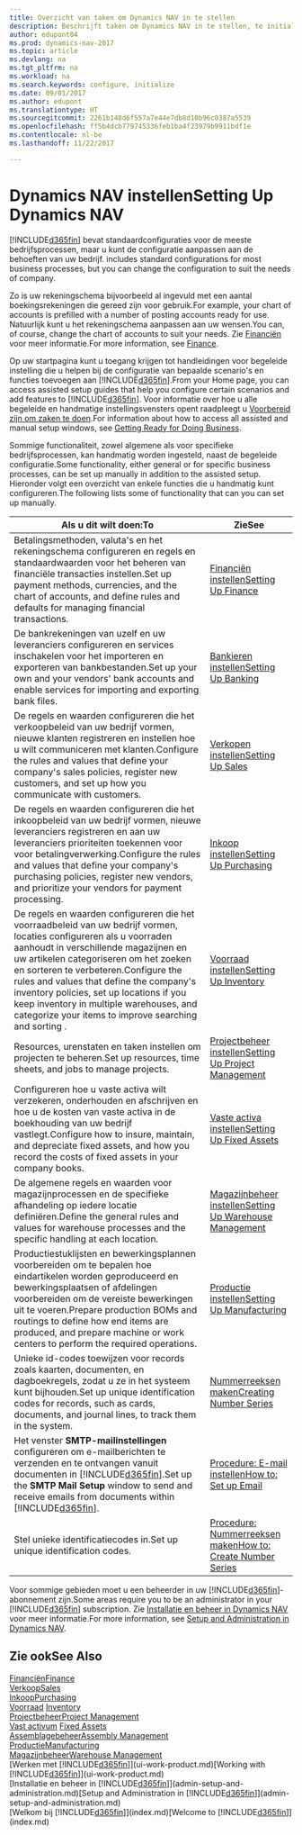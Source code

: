 ```yaml
---
title: Overzicht van taken om Dynamics NAV in te stellen
description: Beschrijft taken om Dynamics NAV in te stellen, te initialiseren en te configureren naar uw behoeften.
author: edupont04
ms.prod: dynamics-nav-2017
ms.topic: article
ms.devlang: na
ms.tgt_pltfrm: na
ms.workload: na
ms.search.keywords: configure, initialize
ms.date: 09/01/2017
ms.author: edupont
ms.translationtype: HT
ms.sourcegitcommit: 2261b148d6f557a7e44e7db8d10b96c0387a5539
ms.openlocfilehash: ff5b4dcb779745336feb1ba4f23979b9911bdf1e
ms.contentlocale: nl-be
ms.lasthandoff: 11/22/2017

---
```

# <a name="setting-up-dynamics-nav"></a><span data-ttu-id="862b5-103">Dynamics NAV instellen</span><span class="sxs-lookup"><span data-stu-id="862b5-103">Setting Up Dynamics NAV</span></span>
[!INCLUDE[d365fin](includes/d365fin_md.md)]<span data-ttu-id="862b5-104"> bevat standaardconfiguraties voor de meeste bedrijfsprocessen, maar u kunt de configuratie aanpassen aan de behoeften van uw bedrijf.</span><span class="sxs-lookup"><span data-stu-id="862b5-104"> includes standard configurations for most business processes, but you can change the configuration to suit the needs of company.</span></span>

<span data-ttu-id="862b5-105">Zo is uw rekeningschema bijvoorbeeld al ingevuld met een aantal boekingsrekeningen die gereed zijn voor gebruik.</span><span class="sxs-lookup"><span data-stu-id="862b5-105">For example, your chart of accounts is prefilled with a number of posting accounts ready for use.</span></span> <span data-ttu-id="862b5-106">Natuurlijk kunt u het rekeningschema aanpassen aan uw wensen.</span><span class="sxs-lookup"><span data-stu-id="862b5-106">You can, of course, change the chart of accounts to suit your needs.</span></span> <span data-ttu-id="862b5-107">Zie [Financiën](finance.md) voor meer informatie.</span><span class="sxs-lookup"><span data-stu-id="862b5-107">For more information, see [Finance](finance.md).</span></span>

<span data-ttu-id="862b5-108">Op uw startpagina kunt u toegang krijgen tot handleidingen voor begeleide instelling die u helpen bij de configuratie van bepaalde scenario's en functies toevoegen aan [!INCLUDE[d365fin](includes/d365fin_md.md)].</span><span class="sxs-lookup"><span data-stu-id="862b5-108">From your Home page, you can access assisted setup guides that help you configure certain scenarios and add features to [!INCLUDE[d365fin](includes/d365fin_md.md)].</span></span> <span data-ttu-id="862b5-109">Voor informatie over hoe u alle begeleide en handmatige instellingsvensters opent raadpleegt u [Voorbereid zijn om zaken te doen](ui-get-ready-business.md).</span><span class="sxs-lookup"><span data-stu-id="862b5-109">For information about how to access all assisted and manual setup windows, see [Getting Ready for Doing Business](ui-get-ready-business.md).</span></span>

<span data-ttu-id="862b5-110">Sommige functionaliteit, zowel algemene als voor specifieke bedrijfsprocessen, kan handmatig worden ingesteld, naast de begeleide configuratie.</span><span class="sxs-lookup"><span data-stu-id="862b5-110">Some functionality, either general or for specific business processes, can be set up manually in addition to the assisted setup.</span></span> <span data-ttu-id="862b5-111">Hieronder volgt een overzicht van enkele functies die u handmatig kunt configureren.</span><span class="sxs-lookup"><span data-stu-id="862b5-111">The following lists some of functionality that can you can set up manually.</span></span>

| <span data-ttu-id="862b5-112">Als u dit wilt doen:</span><span class="sxs-lookup"><span data-stu-id="862b5-112">To</span></span> | <span data-ttu-id="862b5-113">Zie</span><span class="sxs-lookup"><span data-stu-id="862b5-113">See</span></span> |
| --- | --- |
| <span data-ttu-id="862b5-114">Betalingsmethoden, valuta's en het rekeningschema configureren en regels en standaardwaarden voor het beheren van financiële transacties instellen.</span><span class="sxs-lookup"><span data-stu-id="862b5-114">Set up payment methods, currencies, and the chart of accounts, and define rules and defaults for managing financial transactions.</span></span> |[<span data-ttu-id="862b5-115">Financiën instellen</span><span class="sxs-lookup"><span data-stu-id="862b5-115">Setting Up Finance</span></span>](finance-setup-finance.md) |
| <span data-ttu-id="862b5-116">De bankrekeningen van uzelf en uw leveranciers configureren en services inschakelen voor het importeren en exporteren van bankbestanden.</span><span class="sxs-lookup"><span data-stu-id="862b5-116">Set up your own and your vendors' bank accounts and enable services for importing and exporting bank files.</span></span> |[<span data-ttu-id="862b5-117">Bankieren instellen</span><span class="sxs-lookup"><span data-stu-id="862b5-117">Setting Up Banking</span></span>](bank-setup-banking.md) |
| <span data-ttu-id="862b5-118">De regels en waarden configureren die het verkoopbeleid van uw bedrijf vormen, nieuwe klanten registreren en instellen hoe u wilt communiceren met klanten.</span><span class="sxs-lookup"><span data-stu-id="862b5-118">Configure the rules and values that define your company's sales policies, register new customers, and set up how you communicate with customers.</span></span> |[<span data-ttu-id="862b5-119">Verkopen instellen</span><span class="sxs-lookup"><span data-stu-id="862b5-119">Setting Up Sales</span></span>](sales-setup-sales.md) |
| <span data-ttu-id="862b5-120">De regels en waarden configureren die het inkoopbeleid van uw bedrijf vormen, nieuwe leveranciers registreren en aan uw leveranciers prioriteiten toekennen voor voor betalingverwerking.</span><span class="sxs-lookup"><span data-stu-id="862b5-120">Configure the rules and values that define your company's purchasing policies, register new vendors, and prioritize your vendors for payment processing.</span></span> |[<span data-ttu-id="862b5-121">Inkoop instellen</span><span class="sxs-lookup"><span data-stu-id="862b5-121">Setting Up Purchasing</span></span>](purchasing-setup-purchasing.md) |
| <span data-ttu-id="862b5-122">De regels en waarden configureren die het voorraadbeleid van uw bedrijf vormen, locaties configureren als u voorraden aanhoudt in verschillende magazijnen en uw artikelen categoriseren om het zoeken en sorteren te verbeteren.</span><span class="sxs-lookup"><span data-stu-id="862b5-122">Configure the rules and values that define the company's inventory policies, set up locations if you keep inventory in multiple warehouses, and categorize your items to improve searching and sorting .</span></span> |[<span data-ttu-id="862b5-123">Voorraad instellen</span><span class="sxs-lookup"><span data-stu-id="862b5-123">Setting Up Inventory</span></span>](inventory-setup-inventory.md) |
| <span data-ttu-id="862b5-124">Resources, urenstaten en taken instellen om projecten te beheren.</span><span class="sxs-lookup"><span data-stu-id="862b5-124">Set up resources, time sheets, and jobs to manage projects.</span></span> |[<span data-ttu-id="862b5-125">Projectbeheer instellen</span><span class="sxs-lookup"><span data-stu-id="862b5-125">Setting Up Project Management</span></span>](projects-setup-projects.md) |
| <span data-ttu-id="862b5-126">Configureren hoe u vaste activa wilt verzekeren, onderhouden en afschrijven en hoe u de kosten van vaste activa in de boekhouding van uw bedrijf vastlegt.</span><span class="sxs-lookup"><span data-stu-id="862b5-126">Configure how to insure, maintain, and depreciate fixed assets, and how you record the costs of fixed assets in your company books.</span></span> |[<span data-ttu-id="862b5-127">Vaste activa instellen</span><span class="sxs-lookup"><span data-stu-id="862b5-127">Setting Up Fixed Assets</span></span>](fa-setup.md) |
|<span data-ttu-id="862b5-128">De algemene regels en waarden voor magazijnprocessen en de specifieke afhandeling op iedere locatie definiëren.</span><span class="sxs-lookup"><span data-stu-id="862b5-128">Define the general rules and values for warehouse processes and the specific handling at each location.</span></span>|[<span data-ttu-id="862b5-129">Magazijnbeheer instellen</span><span class="sxs-lookup"><span data-stu-id="862b5-129">Setting Up Warehouse Management</span></span>](warehouse-setup-warehouse.md)|
|<span data-ttu-id="862b5-130">Productiestuklijsten en bewerkingsplannen voorbereiden om te bepalen hoe eindartikelen worden geproduceerd en bewerkingsplaatsen of afdelingen voorbereiden om de vereiste bewerkingen uit te voeren.</span><span class="sxs-lookup"><span data-stu-id="862b5-130">Prepare production BOMs and routings to define how end items are produced, and prepare machine or work centers to perform the required operations.</span></span>|[<span data-ttu-id="862b5-131">Productie instellen</span><span class="sxs-lookup"><span data-stu-id="862b5-131">Setting Up Manufacturing</span></span>](production-configure-production-processes.md)|
| <span data-ttu-id="862b5-132">Unieke id-codes toewijzen voor records zoals kaarten, documenten, en dagboekregels, zodat u ze in het systeem kunt bijhouden.</span><span class="sxs-lookup"><span data-stu-id="862b5-132">Set up unique identification codes for records, such as cards, documents, and journal lines, to track them in the system.</span></span> |[<span data-ttu-id="862b5-133">Nummerreeksen maken</span><span class="sxs-lookup"><span data-stu-id="862b5-133">Creating Number Series</span></span>](ui-create-number-series.md) |
| <span data-ttu-id="862b5-134">Het venster **SMTP-mailinstellingen** configureren om e-mailberichten te verzenden en te ontvangen vanuit documenten in [!INCLUDE[d365fin](includes/d365fin_md.md)].</span><span class="sxs-lookup"><span data-stu-id="862b5-134">Set up the **SMTP Mail Setup** window to send and receive emails from documents within [!INCLUDE[d365fin](includes/d365fin_md.md)].</span></span> |[<span data-ttu-id="862b5-135">Procedure: E-mail instellen</span><span class="sxs-lookup"><span data-stu-id="862b5-135">How to: Set up Email</span></span>](madeira-how-setup-email.md) |
| <span data-ttu-id="862b5-136">Stel unieke identificatiecodes in.</span><span class="sxs-lookup"><span data-stu-id="862b5-136">Set up unique identification codes.</span></span> |[<span data-ttu-id="862b5-137">Procedure: Nummerreeksen maken</span><span class="sxs-lookup"><span data-stu-id="862b5-137">How to: Create Number Series</span></span>](ui-create-number-series.md) |

<span data-ttu-id="862b5-138">Voor sommige gebieden moet u een beheerder in uw [!INCLUDE[d365fin](includes/d365fin_md.md)]-abonnement zijn.</span><span class="sxs-lookup"><span data-stu-id="862b5-138">Some areas require you to be an administrator in your [!INCLUDE[d365fin](includes/d365fin_md.md)] subscription.</span></span> <span data-ttu-id="862b5-139">Zie [Installatie en beheer in Dynamics NAV](admin-setup-and-administration.md) voor meer informatie.</span><span class="sxs-lookup"><span data-stu-id="862b5-139">For more information, see [Setup and Administration in Dynamics NAV](admin-setup-and-administration.md).</span></span>  

## <a name="see-also"></a><span data-ttu-id="862b5-140">Zie ook</span><span class="sxs-lookup"><span data-stu-id="862b5-140">See Also</span></span>
[<span data-ttu-id="862b5-141">Financiën</span><span class="sxs-lookup"><span data-stu-id="862b5-141">Finance</span></span>](finance.md)  
[<span data-ttu-id="862b5-142">Verkoop</span><span class="sxs-lookup"><span data-stu-id="862b5-142">Sales</span></span>](sales-manage-sales.md)  
[<span data-ttu-id="862b5-143">Inkoop</span><span class="sxs-lookup"><span data-stu-id="862b5-143">Purchasing</span></span>](purchasing-manage-purchasing.md)  
<span data-ttu-id="862b5-144">[Voorraad](inventory-manage-inventory.md)  </span><span class="sxs-lookup"><span data-stu-id="862b5-144">[Inventory](inventory-manage-inventory.md)  </span></span>  
[<span data-ttu-id="862b5-145">Projectbeheer</span><span class="sxs-lookup"><span data-stu-id="862b5-145">Project Management</span></span>](projects-manage-projects.md)  
<span data-ttu-id="862b5-146">[Vast activum](fa-manage.md)  </span><span class="sxs-lookup"><span data-stu-id="862b5-146">[Fixed Assets](fa-manage.md)  </span></span>  
[<span data-ttu-id="862b5-147">Assemblagebeheer</span><span class="sxs-lookup"><span data-stu-id="862b5-147">Assembly Management</span></span>](assembly-assemble-items.md)  
[<span data-ttu-id="862b5-148">Productie</span><span class="sxs-lookup"><span data-stu-id="862b5-148">Manufacturing</span></span>](production-manage-manufacturing.md)  
[<span data-ttu-id="862b5-149">Magazijnbeheer</span><span class="sxs-lookup"><span data-stu-id="862b5-149">Warehouse Management</span></span>](warehouse-manage-warehouse.md)  
<span data-ttu-id="862b5-150">[Werken met [!INCLUDE[d365fin](includes/d365fin_md.md)]](ui-work-product.md)</span><span class="sxs-lookup"><span data-stu-id="862b5-150">[Working with [!INCLUDE[d365fin](includes/d365fin_md.md)]](ui-work-product.md)</span></span>  
<span data-ttu-id="862b5-151">[Installatie en beheer in [!INCLUDE[d365fin](includes/d365fin_md.md)]](admin-setup-and-administration.md)</span><span class="sxs-lookup"><span data-stu-id="862b5-151">[Setup and Administration in [!INCLUDE[d365fin](includes/d365fin_md.md)]](admin-setup-and-administration.md)</span></span>  
<span data-ttu-id="862b5-152">[Welkom bij [!INCLUDE[d365fin](includes/d365fin_md.md)]](index.md)</span><span class="sxs-lookup"><span data-stu-id="862b5-152">[Welcome to [!INCLUDE[d365fin](includes/d365fin_md.md)]](index.md)</span></span>  

